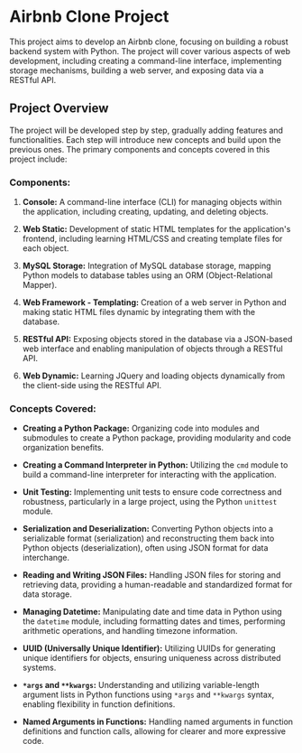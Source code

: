 # Airbnb Clone Project

This project aims to develop an Airbnb clone, focusing on building a robust backend system with Python. The project will cover various aspects of web development, including creating a command-line interface, implementing storage mechanisms, building a web server, and exposing data via a RESTful API.

## Project Overview

The project will be developed step by step, gradually adding features and functionalities. Each step will introduce new concepts and build upon the previous ones. The primary components and concepts covered in this project include:

### Components:

1. **Console:** A command-line interface (CLI) for managing objects within the application, including creating, updating, and deleting objects.

2. **Web Static:** Development of static HTML templates for the application's frontend, including learning HTML/CSS and creating template files for each object.

3. **MySQL Storage:** Integration of MySQL database storage, mapping Python models to database tables using an ORM (Object-Relational Mapper).

4. **Web Framework - Templating:** Creation of a web server in Python and making static HTML files dynamic by integrating them with the database.

5. **RESTful API:** Exposing objects stored in the database via a JSON-based web interface and enabling manipulation of objects through a RESTful API.

6. **Web Dynamic:** Learning JQuery and loading objects dynamically from the client-side using the RESTful API.

### Concepts Covered:

- **Creating a Python Package:** Organizing code into modules and submodules to create a Python package, providing modularity and code organization benefits.

- **Creating a Command Interpreter in Python:** Utilizing the `cmd` module to build a command-line interpreter for interacting with the application.

- **Unit Testing:** Implementing unit tests to ensure code correctness and robustness, particularly in a large project, using the Python `unittest` module.

- **Serialization and Deserialization:** Converting Python objects into a serializable format (serialization) and reconstructing them back into Python objects (deserialization), often using JSON format for data interchange.

- **Reading and Writing JSON Files:** Handling JSON files for storing and retrieving data, providing a human-readable and standardized format for data storage.

- **Managing Datetime:** Manipulating date and time data in Python using the `datetime` module, including formatting dates and times, performing arithmetic operations, and handling timezone information.

- **UUID (Universally Unique Identifier):** Utilizing UUIDs for generating unique identifiers for objects, ensuring uniqueness across distributed systems.

- **`*args` and `**kwargs`:** Understanding and utilizing variable-length argument lists in Python functions using `*args` and `**kwargs` syntax, enabling flexibility in function definitions.

- **Named Arguments in Functions:** Handling named arguments in function definitions and function calls, allowing for clearer and more expressive code.

